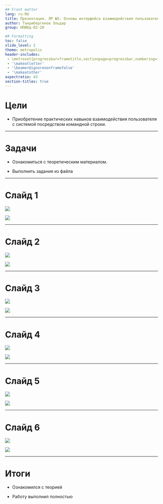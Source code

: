 ```yaml
---
## Front matter
lang: ru-RU
title: Презентация. ЛР №5: Основы интерфейса взаимодействия пользователя с системой Linux на уровне командной строки.
author: Танрибергенов Эльдар
group: НПИбд-02-20

## Formatting
toc: false
slide_level: 2
theme: metropolis
header-includes: 
 - \metroset{progressbar=frametitle,sectionpage=progressbar,numbering=fraction}
 - '\makeatletter'
 - '\beamer@ignorenonframefalse'
 - '\makeatother'
aspectratio: 43
section-titles: true
---
```



# Цели

- Приобретение практических навыков взаимодействия пользователя с
  системой посредством командной строки.

---

# Задачи

- Ознакомиться с теоретическим материалом.

- Выполнить задания из файла

---

# Слайд 1

![](https://github.com/emtanribergenov/OS_labs/blob/master/5/screenshots/1.png)

![](https://github.com/emtanribergenov/OS_labs/blob/master/5/screenshots/2.png)

---

# Слайд 2

![](https://github.com/emtanribergenov/OS_labs/blob/master/5/screenshots/3.png)

![](https://github.com/emtanribergenov/OS_labs/blob/master/5/screenshots/4.png)

---

# Слайд 3

![](https://github.com/emtanribergenov/OS_labs/blob/master/5/screenshots/5.png)

![](https://github.com/emtanribergenov/OS_labs/blob/master/5/screenshots/6.png)


---

# Слайд 4

![](https://github.com/emtanribergenov/OS_labs/blob/master/5/screenshots/7.png)

![](https://github.com/emtanribergenov/OS_labs/blob/master/5/screenshots/8.png)



------

# Слайд 5

![](https://github.com/emtanribergenov/OS_labs/blob/master/5/screenshots/9.png)

![](https://github.com/emtanribergenov/OS_labs/blob/master/5/screenshots/10.png)



------

# Слайд 6

![](https://github.com/emtanribergenov/OS_labs/blob/master/5/screenshots/11.png)

![](https://github.com/emtanribergenov/OS_labs/blob/master/5/screenshots/12.png)

------



# Итоги

- Ознакомился с теорией

- Работу выполнил полностью
